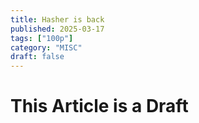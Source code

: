 ```yaml
---
title: Hasher is back
published: 2025-03-17
tags: ["100p"]
category: "MISC"
draft: false
---
```


# This Article is a Draft